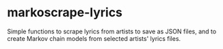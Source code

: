 # markoscrape-lyrics
Simple functions to scrape lyrics from artists to save as JSON files, and to create Markov chain models from selected artists' lyrics files.

